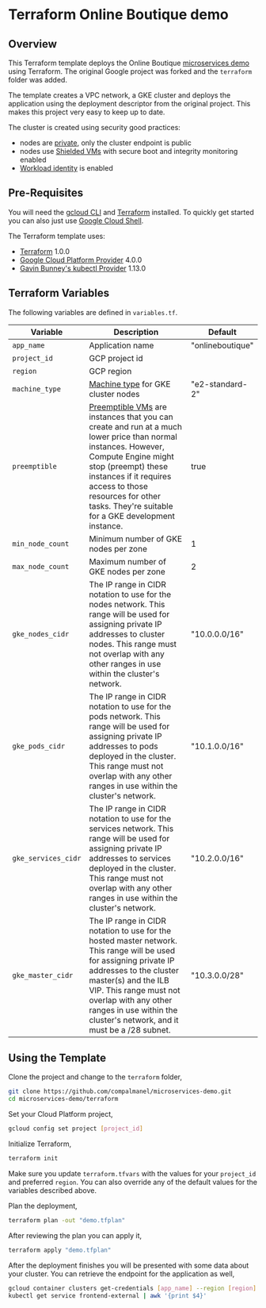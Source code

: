 # Terraform Online Boutique demo

## Overview

This Terraform template deploys the Online Boutique [microservices demo](https://github.com/GoogleCloudPlatform/microservices-demo) using Terraform. The original Google project was forked and the `terraform` folder was added.

The template creates a VPC network, a GKE cluster and deploys the application using the deployment descriptor from the original project. This makes this project very easy to keep up to date.

The cluster is created using security good practices:

* nodes are [private](https://cloud.google.com/kubernetes-engine/docs/concepts/private-cluster-concept), only the cluster endpoint is public
* nodes use [Shielded VMs](https://cloud.google.com/kubernetes-engine/docs/how-to/shielded-gke-nodes) with secure boot and integrity monitoring enabled
* [Workload identity](https://cloud.google.com/kubernetes-engine/docs/how-to/workload-identity) is enabled

## Pre-Requisites

You will need the [gcloud CLI](https://cloud.google.com/sdk/gcloud) and [Terraform](https://learn.hashicorp.com/tutorials/terraform/install-cli) installed. To quickly get started you can also just use [Google Cloud Shell](https://shell.cloud.google.com).

The Terraform template uses:

* [Terraform](https://www.hashicorp.com/blog/announcing-hashicorp-terraform-1-0-general-availability) 1.0.0
* [Google Cloud Platform Provider](https://registry.terraform.io/providers/hashicorp/google/latest/docs) 4.0.0
* [Gavin Bunney's kubectl Provider](https://registry.terraform.io/providers/gavinbunney/kubectl/latest/docs) 1.13.0

## Terraform Variables

The following variables are defined in `variables.tf`.

| Variable | Description | Default |
|----------|-------------|---------|
| `app_name` | Application name | "onlineboutique" |
| `project_id` | GCP project id | |
| `region` | GCP region | |
| `machine_type` |  [Machine type](https://cloud.google.com/compute/docs/machine-types) for GKE cluster nodes | "e2-standard-2" |
| `preemptible` |  [Preemptible VMs](https://cloud.google.com/compute/docs/instances/preemptible) are instances that you can create and run at a much lower price than normal instances. However, Compute Engine might stop (preempt) these instances if it requires access to those resources for other tasks. They're suitable for a GKE development instance. | true |
| `min_node_count` | Minimum number of GKE nodes per zone | 1 |
| `max_node_count` | Maximum number of GKE nodes per zone | 2 |
| `gke_nodes_cidr` | The IP range in CIDR notation to use for the nodes network. This range will be used for assigning private IP addresses to cluster nodes. This range must not overlap with any other ranges in use within the cluster's network. | "10.0.0.0/16" |
| `gke_pods_cidr` | The IP range in CIDR notation to use for the pods network. This range will be used for assigning private IP addresses to pods deployed in the cluster. This range must not overlap with any other ranges in use within the cluster's network. | "10.1.0.0/16" |
| `gke_services_cidr` | The IP range in CIDR notation to use for the services network. This range will be used for assigning private IP addresses to services deployed in the cluster. This range must not overlap with any other ranges in use within the cluster's network. | "10.2.0.0/16" |
| `gke_master_cidr` | The IP range in CIDR notation to use for the hosted master network. This range will be used for assigning private IP addresses to the cluster master(s) and the ILB VIP. This range must not overlap with any other ranges in use within the cluster's network, and it must be a /28 subnet. | "10.3.0.0/28" |

## Using the Template

Clone the project and change to the `terraform` folder,

```sh
git clone https://github.com/compalmanel/microservices-demo.git
cd microservices-demo/terraform
```

Set your Cloud Platform project,

```sh
gcloud config set project [project_id]
```

Initialize Terraform,

```sh
terraform init
```

Make sure you update `terraform.tfvars` with the values for your `project_id` and preferred `region`. You can also override any of the default values for the variables described above.

Plan the deployment,

```sh
terraform plan -out "demo.tfplan"
```

After reviewing the plan you can apply it,

```sh
terraform apply "demo.tfplan"
```

After the deployment finishes you will be presented with some data about your cluster. You can retrieve the endpoint for the application as well,

```sh
gcloud container clusters get-credentials [app_name] --region [region] --project [project_id]
kubectl get service frontend-external | awk '{print $4}'
```
